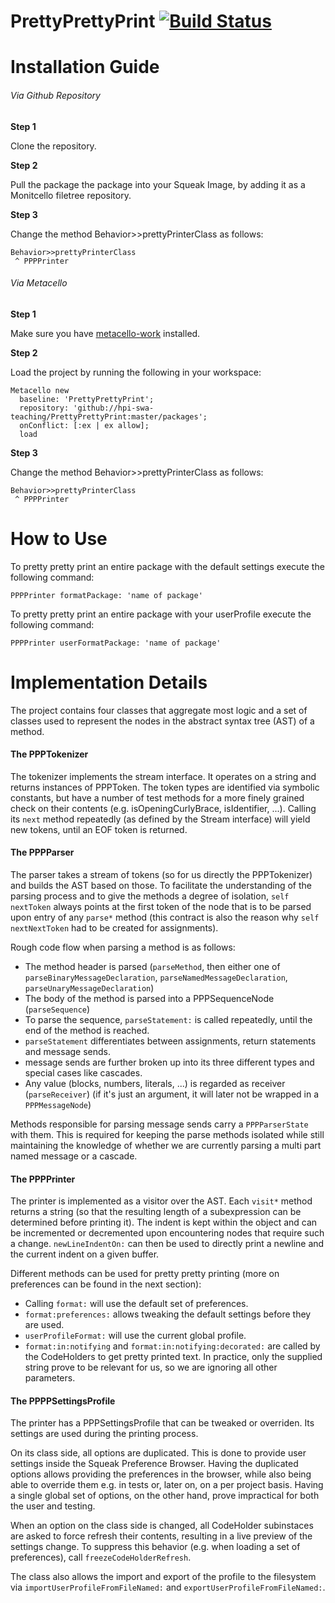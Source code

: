 # PrettyPrettyPrint [![Build Status](https://travis-ci.org/hpi-swa-teaching/PrettyPrettyPrint.svg?branch=master)](https://travis-ci.org/hpi-swa-teaching/PrettyPrettyPrint)

Installation Guide
=================

###### Via Github Repository

**Step 1**

Clone the repository.

**Step 2**

Pull the package the package into your Squeak Image, by adding it as a Monitcello filetree repository.

**Step 3**

Change the method Behavior>>prettyPrinterClass as follows:
```
Behavior>>prettyPrinterClass
 ^ PPPPrinter
```

###### Via Metacello

**Step 1**

Make sure you have [metacello-work](https://github.com/dalehenrich/metacello-work) installed.

**Step 2**

Load the project by running the following in your workspace:

```
Metacello new
  baseline: 'PrettyPrettyPrint';
  repository: 'github://hpi-swa-teaching/PrettyPrettyPrint:master/packages'; 
  onConflict: [:ex | ex allow];
  load
```

**Step 3**

Change the method Behavior>>prettyPrinterClass as follows:
```
Behavior>>prettyPrinterClass
 ^ PPPPrinter
```

How to Use
=================

To pretty pretty print an entire package with the default settings execute the following command:
```
PPPPrinter formatPackage: 'name of package'
```

To pretty pretty print an entire package with your userProfile execute the following command:
```
PPPPrinter userFormatPackage: 'name of package'
```

Implementation Details
=================
The project contains four classes that aggregate most logic and a set of classes used to represent the nodes in the abstract syntax tree (AST) of a method.

#### The PPPTokenizer

The tokenizer implements the stream interface. It operates on a string and returns instances of PPPToken. The token types are identified via symbolic constants, but have a number of test methods for a more finely grained check on their contents (e.g. isOpeningCurlyBrace, isIdentifier, ...). Calling its `next` method repeatedly (as defined by the Stream interface) will yield new tokens, until an EOF token is returned.

#### The PPPParser

The parser takes a stream of tokens (so for us directly the PPPTokenizer) and builds the AST based on those. To facilitate the understanding of the parsing process and to give the methods a degree of isolation, `self nextToken` always points at the first token of the node that is to be parsed upon entry of any `parse*` method (this contract is also the reason why `self nextNextToken` had to be created for assignments).

Rough code flow when parsing a method is as follows:
* The method header is parsed (`parseMethod`, then either one of `parseBinaryMessageDeclaration`, `parseNamedMessageDeclaration`, `parseUnaryMessageDeclaration`)
* The body of the method is parsed into a PPPSequenceNode (`parseSequence`)
* To parse the sequence, `parseStatement:` is called repeatedly, until the end of the method is reached.
* `parseStatement` differentiates between assignments, return statements and message sends.
* message sends are further broken up into its three different types and special cases like cascades.
* Any value (blocks, numbers, literals, ...) is regarded as receiver (`parseReceiver`) (if it's just an argument, it will later not be wrapped in a `PPPMessageNode`)

Methods responsible for parsing message sends carry a `PPPParserState` with them. This is required for keeping the parse methods isolated while still maintaining the knowledge of whether we are currently parsing a multi part named message or a cascade.

#### The PPPPrinter
The printer is implemented as a visitor over the AST. Each `visit*` method returns a string (so that the resulting length of a subexpression can be determined before printing it). The indent is kept within the object and can be incremented or decremented upon encountering nodes that require such a change. `newLineIndentOn:` can then be used to directly print a newline and the current indent on a given buffer.

Different methods can be used for pretty pretty printing (more on preferences can be found in the next section):
* Calling `format:` will use the default set of preferences.
* `format:preferences:` allows tweaking the default settings before they are used.
* `userProfileFormat:` will use the current global profile.
* `format:in:notifying` and `format:in:notifying:decorated:` are called by the CodeHolders to get pretty printed text. In practice, only the supplied string prove to be relevant for us, so we are ignoring all other parameters.

#### The PPPPSettingsProfile
The printer has a PPPSettingsProfile that can be tweaked or overriden. Its settings are used during the printing process.

On its class side, all options are duplicated. This is done to provide user settings inside the Squeak Preference Browser. Having the duplicated options allows providing the preferences in the browser, while also being able to override them e.g. in tests or, later on, on a per project basis. Having a single global set of options, on the other hand, prove impractical for both the user and testing.

When an option on the class side is changed, all CodeHolder subinstaces are asked to force refresh their contents, resulting in a live preview of the settings change. To suppress this behavior (e.g. when loading a set of preferences), call `freezeCodeHolderRefresh`.

The class also allows the import and export of the profile to the filesystem via `importUserProfileFromFileNamed:` and `exportUserProfileFromFileNamed:`.

